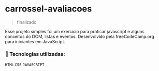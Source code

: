# carrossel-avaliacoes
>finalizado
<p>Esse projeto simples foi um exercício para praticar javascript e alguns conceitos do DOM, listas e eventos. Desenvolvido pela freeCodeCamp.org para iniciantes em JavaScript.</p>

### :hammer: Tecnologias utilizadas:
``HTML`` ``CSS`` ``JAVASCRIPT``

